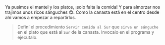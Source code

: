 <gs-attire attire-url="https://raw.githubusercontent.com/MumukiProject/mumuki-guia-gobstones-procedimientos-con-parametros-kids/master/assets/attires/config_1551274896769.json"></gs-attire>

<gs-toolbox toolbox-url="https://raw.githubusercontent.com/MumukiProject/mumuki-guia-gobstones-procedimientos-con-parametros-kids/master/assets/toolbox_1551465974314.xml"></gs-toolbox>

Ya pusimos el mantel y los platos, ¡solo falta la comida! Y para almorzar nos trajimos unos ricos sánguches :yum:. Como la canasta está en el centro desde ahí vamos a empezar a repartirlos.

> Definí el procedimiento `Servir comida al Sur` que `sirva un sánguche` en el plato que está al `Sur` de la canasta. Invocalo en el programa y ejecutalo.